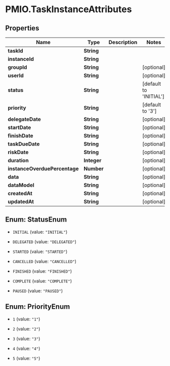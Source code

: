 # PMIO.TaskInstanceAttributes

## Properties
Name | Type | Description | Notes
------------ | ------------- | ------------- | -------------
**taskId** | **String** |  | 
**instanceId** | **String** |  | 
**groupId** | **String** |  | [optional] 
**userId** | **String** |  | [optional] 
**status** | **String** |  | [default to &#39;INITIAL&#39;]
**priority** | **String** |  | [default to &#39;3&#39;]
**delegateDate** | **String** |  | [optional] 
**startDate** | **String** |  | [optional] 
**finishDate** | **String** |  | [optional] 
**taskDueDate** | **String** |  | [optional] 
**riskDate** | **String** |  | [optional] 
**duration** | **Integer** |  | [optional] 
**instanceOverduePercentage** | **Number** |  | [optional] 
**data** | **String** |  | [optional] 
**dataModel** | **String** |  | [optional] 
**createdAt** | **String** |  | [optional] 
**updatedAt** | **String** |  | [optional] 


<a name="StatusEnum"></a>
## Enum: StatusEnum


* `INITIAL` (value: `"INITIAL"`)

* `DELEGATED` (value: `"DELEGATED"`)

* `STARTED` (value: `"STARTED"`)

* `CANCELLED` (value: `"CANCELLED"`)

* `FINISHED` (value: `"FINISHED"`)

* `COMPLETE` (value: `"COMPLETE"`)

* `PAUSED` (value: `"PAUSED"`)




<a name="PriorityEnum"></a>
## Enum: PriorityEnum


* `1` (value: `"1"`)

* `2` (value: `"2"`)

* `3` (value: `"3"`)

* `4` (value: `"4"`)

* `5` (value: `"5"`)




